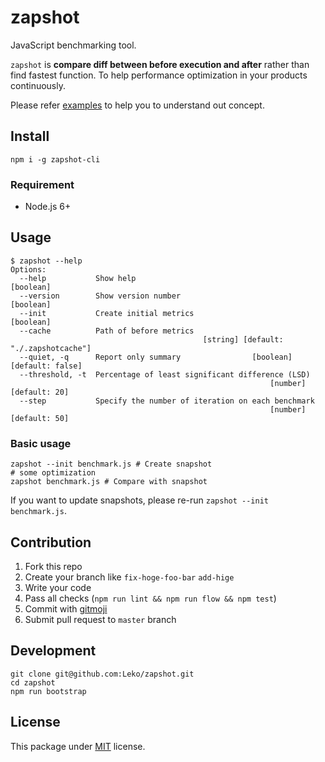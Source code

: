 # zapshot
JavaScript benchmarking tool.

`zapshot` is **compare diff between before execution and after** rather than find fastest function.
To help performance optimization in your products continuously.

Please refer [examples](https://github.com/Leko/zapshot/tree/master/examples/fibonacci) to help you to understand out concept.

## Install
```
npm i -g zapshot-cli
```

### Requirement
- Node.js 6+

## Usage
```
$ zapshot --help
Options:
  --help           Show help                                           [boolean]
  --version        Show version number                                 [boolean]
  --init           Create initial metrics                              [boolean]
  --cache          Path of before metrics
                                           [string] [default: "./.zapshotcache"]
  --quiet, -q      Report only summary                [boolean] [default: false]
  --threshold, -t  Percentage of least significant difference (LSD)
                                                          [number] [default: 20]
  --step           Specify the number of iteration on each benchmark
                                                          [number] [default: 50]
```

### Basic usage
```
zapshot --init benchmark.js # Create snapshot
# some optimization
zapshot benchmark.js # Compare with snapshot
```

If you want to update snapshots, please re-run `zapshot --init benchmark.js`.

## Contribution
1. Fork this repo
1. Create your branch like `fix-hoge-foo-bar` `add-hige`
1. Write your code
1. Pass all checks (`npm run lint && npm run flow && npm test`)
1. Commit with [gitmoji](https://gitmoji.carloscuesta.me/)
1. Submit pull request to `master` branch

## Development
```
git clone git@github.com:Leko/zapshot.git
cd zapshot
npm run bootstrap
```

## License
This package under [MIT](https://opensource.org/licenses/MIT) license.
